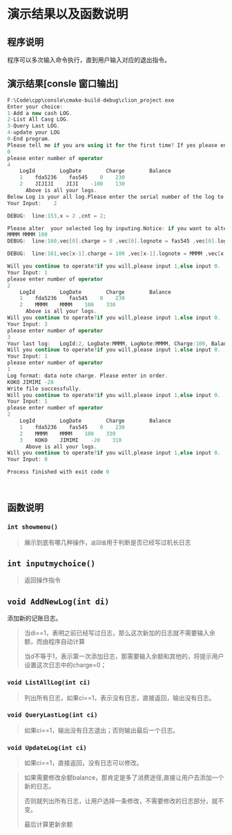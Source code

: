 # 演示结果以及函数说明

## 程序说明

程序可以多次输入命令执行，直到用户输入对应的退出指令。

## 演示结果[consle 窗口输出]

```cpp
F:\Code\cpp\consle\cmake-build-debug\clion_project.exe
Enter your choice:
1-Add a new cash LOG.
2-List All Casg LOG.
3-Query Last LOG.
4-update your LOG
0-End program.
Please tell me if you are using it for the first time? If yes please enter 1, otherwise enter 0.
0
please enter number of operator
4
    LogId        LogDate        Charge        Balance    
    1    fda5236    fas545    0    230    
    2    JIJIJI    JIJI    -100    130    
      Above is all your logs.     
Below Log is your all log.Please enter the serial number of the log to be modified
Your Input:    2

DEBUG:  line:153,x = 2 ,cnt = 2;

Please alter  your selected log by inputing.Notice: if you want to alter balance,please add new log to Implement it.If there's no need for modification, please copy and paste it directly.
MMMM MMMM 100
DEBUG:  line:160,vec[0].charge = 0 ,vec[0].lognote = fas545 ,vec[0].logdate = fda5236;

DEBUG:  line:161,vec[x-1].charge = 100 ,vec[x-1].lognote = MMMM ,vec[x-1].logdate = MMMM;

Will you continue to operate?if you will,please input 1,else input 0.
Your Input: 1
please enter number of operator
2
    LogId        LogDate        Charge        Balance    
    1    fda5236    fas545    0    230    
    2    MMMM    MMMM    100    330    
      Above is all your logs.     
Will you continue to operate?if you will,please input 1,else input 0.
Your Input: 3
please enter number of operator
3
Your last log:   LogId:2, LogDate:MMMM, LogNote:MMMM, Charge:100, Balance:330
Will you continue to operate?if you will,please input 1,else input 0.
Your Input: 1
please enter number of operator
1
Log format: data note charge. Please enter in order.
KOKO JIMIMI -20
Write file successfully.
Will you continue to operate?if you will,please input 1,else input 0.
Your Input: 1
please enter number of operator
2
    LogId        LogDate        Charge        Balance    
    1    fda5236    fas545    0    230    
    2    MMMM    MMMM    100    330    
    3    KOKO    JIMIMI    -20    310    
      Above is all your logs.     
Will you continue to operate?if you will,please input 1,else input 0.
Your Input: 0

Process finished with exit code 0

    
```

## 函数说明

### `int showmenu()`

>  展示到底有哪几种操作，`返回值`用于判断是否已经写过机长日志



##  `int inputmychoice()`

>  返回操作指令

## `void AddNewLog(int di)`

添加新的记账日志。

> 当di==1，表明之前已经写过日志，那么这次新加的日志就不需要输入余额，而由程序自动计算
>
> 
>
> 当d不等于1，表示第一次添加日志，那需要输入余额和其他的，将提示用户设置这次日志中的charge=0；



### `void ListAllLog(int ci)`

> 列出所有日志，如果ci==1，表示没有日志，直接返回，输出没有日志。





### `void QueryLastLog(int ci)` 

> 如果ci==1，输出没有日志退出；否则输出最后一个日志。

### `void UpdateLog(int ci)`

> 如果ci==1，直接返回，没有日志可以修改。

> 如果需要修改余额balance，那肯定是多了消费途径,直接让用户去添加一个新的日志。
>
> 否则就列出所有日志，让用户选择一条修改，不需要修改的日志部分，就不变。
>
> 最后计算更新余额

